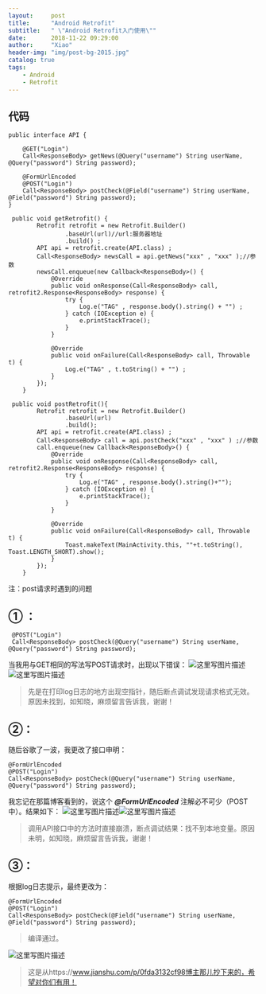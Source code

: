 ```yaml
---
layout:     post
title:      "Android Retrofit"
subtitle:   " \"Android Retrofit入门使用\""
date:       2018-11-22 09:29:00
author:     "Xiao"
header-img: "img/post-bg-2015.jpg"
catalog: true
tags:
    - Android
	- Retrofit
---
```

## 代码

```
public interface API {

    @GET("Login")
    Call<ResponseBody> getNews(@Query("username") String userName, @Query("password") String password);

    @FormUrlEncoded
    @POST("Login")
    Call<ResponseBody> postCheck(@Field("username") String userName, @Field("password") String password);
}
```

```
 public void getRetrofit() {
        Retrofit retrofit = new Retrofit.Builder()
                .baseUrl(url)//url:服务器地址
                .build() ;
        API api = retrofit.create(API.class) ;
        Call<ResponseBody> newsCall = api.getNews("xxx" , "xxx" );//参数
        newsCall.enqueue(new Callback<ResponseBody>() {
            @Override
            public void onResponse(Call<ResponseBody> call, retrofit2.Response<ResponseBody> response) {
                try {
                    Log.e("TAG" , response.body().string() + "") ;
                } catch (IOException e) {
                    e.printStackTrace();
                }
            }

            @Override
            public void onFailure(Call<ResponseBody> call, Throwable t) {
                Log.e("TAG" , t.toString() + "") ;
            }
        });
    }
```

```
 public void postRetrofit(){
        Retrofit retrofit = new Retrofit.Builder()
                .baseUrl(url)
                .build();
        API api = retrofit.create(API.class) ;
        Call<ResponseBody> call = api.postCheck("xxx" , "xxx" ) ;//参数
        call.enqueue(new Callback<ResponseBody>() {
            @Override
            public void onResponse(Call<ResponseBody> call, retrofit2.Response<ResponseBody> response) {
                try {
                    Log.e("TAG" , response.body().string()+"");
                } catch (IOException e) {
                    e.printStackTrace();
                }
            }

            @Override
            public void onFailure(Call<ResponseBody> call, Throwable t) {
                Toast.makeText(MainActivity.this, ""+t.toString(), Toast.LENGTH_SHORT).show();
            }
        });
    }
```
注：post请求时遇到的问题
## ①  ：
```
 @POST("Login")
 Call<ResponseBody> postCheck(@Query("username") String userName, @Query("password") String password);
```
当我用与GET相同的写法写POST请求时，出现以下错误：
![这里写图片描述](https://img-blog.csdn.net/20180803121219872?watermark/2/text/aHR0cHM6Ly9ibG9nLmNzZG4ubmV0L3FxXzM2NTc2NzM4/font/5a6L5L2T/fontsize/400/fill/I0JBQkFCMA==/dissolve/70)![这里写图片描述](https://img-blog.csdn.net/20180803121236535?watermark/2/text/aHR0cHM6Ly9ibG9nLmNzZG4ubmV0L3FxXzM2NTc2NzM4/font/5a6L5L2T/fontsize/400/fill/I0JBQkFCMA==/dissolve/70)
>先是在打印log日志的地方出现空指针，随后断点调试发现请求格式无效。原因未找到，如知晓，麻烦留言告诉我，谢谢！
## ②：
随后谷歌了一波，我更改了接口申明：

```
@FormUrlEncoded
@POST("Login")
Call<ResponseBody> postCheck(@Query("username") String userName, @Query("password") String password);
```
我忘记在那篇博客看到的，说这个 ***@FormUrlEncoded*** 注解必不可少（POST中）。结果如下：
![这里写图片描述](https://img-blog.csdn.net/20180803122243570?watermark/2/text/aHR0cHM6Ly9ibG9nLmNzZG4ubmV0L3FxXzM2NTc2NzM4/font/5a6L5L2T/fontsize/400/fill/I0JBQkFCMA==/dissolve/70)![这里写图片描述](https://img-blog.csdn.net/20180803122251438?watermark/2/text/aHR0cHM6Ly9ibG9nLmNzZG4ubmV0L3FxXzM2NTc2NzM4/font/5a6L5L2T/fontsize/400/fill/I0JBQkFCMA==/dissolve/70)
>调用API接口中的方法时直接崩溃，断点调试结果：找不到本地变量。原因未明，如知晓，麻烦留言告诉我，谢谢！
## ③：
根据log日志提示，最终更改为：

```
@FormUrlEncoded
@POST("Login")
Call<ResponseBody> postCheck(@Field("username") String userName, @Field("password") String password);
```
>编译通过。

![这里写图片描述](https://img-blog.csdn.net/20180803122915470?watermark/2/text/aHR0cHM6Ly9ibG9nLmNzZG4ubmV0L3FxXzM2NTc2NzM4/font/5a6L5L2T/fontsize/400/fill/I0JBQkFCMA==/dissolve/70)
>这是从https://www.jianshu.com/p/0fda3132cf98博主那儿抄下来的，希望对你们有用！


